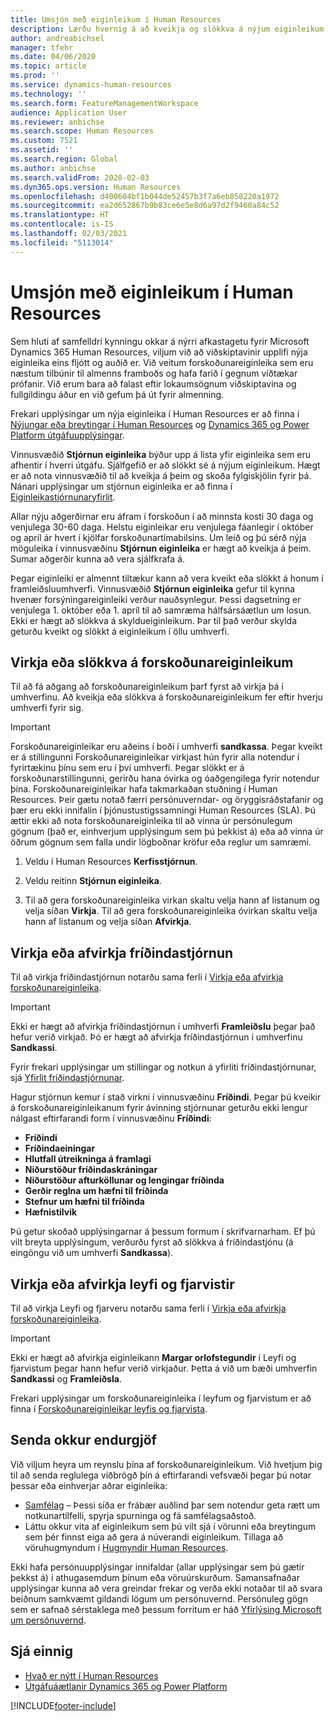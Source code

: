 ```yaml
---
title: Umsjón með eiginleikum í Human Resources
description: Lærðu hvernig á að kveikja og slökkva á nýjum eiginleikum Dynamics 365 Human Resources.
author: andreabichsel
manager: tfehr
ms.date: 04/06/2020
ms.topic: article
ms.prod: ''
ms.service: dynamics-human-resources
ms.technology: ''
ms.search.form: FeatureManagementWorkspace
audience: Application User
ms.reviewer: anbichse
ms.search.scope: Human Resources
ms.custom: 7521
ms.assetid: ''
ms.search.region: Global
ms.author: anbichse
ms.search.validFrom: 2020-02-03
ms.dyn365.ops.version: Human Resources
ms.openlocfilehash: d400604bf1b044de52457b3f7a6eb858220a1972
ms.sourcegitcommit: ea2d652867b9b83ce6e5e8d6a97d2f9460a84c52
ms.translationtype: HT
ms.contentlocale: is-IS
ms.lasthandoff: 02/03/2021
ms.locfileid: "5113014"
---
```

# <a name="manage-features-in-human-resources"></a>Umsjón með eiginleikum í Human Resources

Sem hluti af samfelldri kynningu okkar á nýrri afkastagetu fyrir Microsoft Dynamics 365 Human Resources, viljum við að viðskiptavinir upplifi nýja eiginleika eins fljótt og auðið er. Við veitum forskoðunareiginleika sem eru næstum tilbúnir til almenns framboðs og hafa farið í gegnum víðtækar prófanir. Við erum bara að falast eftir lokaumsögnum viðskiptavina og fullgildingu áður en við gefum þá út fyrir almenning.

Frekari upplýsingar um nýja eiginleika í Human Resources er að finna í [Nýjungar eða breytingar í Human Resources](hr-admin-whats-new.md) og [Dynamics 365 og Power Platform útgáfuupplýsingar](https://docs.microsoft.com/dynamics365/release-plans/#pivot=products&panel=products1).

Vinnusvæðið **Stjórnun eiginleika** býður upp á lista yfir eiginleika sem eru afhentir í hverri útgáfu. Sjálfgefið er að slökkt sé á nýjum eiginleikum. Hægt er að nota vinnusvæðið til að kveikja á þeim og skoða fylgiskjölin fyrir þá. Nánari upplýsingar um stjórnun eiginleika er að finna í [Eiginleikastjórnunaryfirlit](https://docs.microsoft.com/dynamics365/fin-ops-core/fin-ops/get-started/feature-management/feature-management-overview).

Allar nýju aðgerðirnar eru áfram í forskoðun í að minnsta kosti 30 daga og venjulega 30-60 daga. Helstu eiginleikar eru venjulega fáanlegir í október og apríl ár hvert í kjölfar forskoðunartímabilsins. Um leið og þú sérð nýja möguleika í vinnusvæðinu **Stjórnun eiginleika** er hægt að kveikja á þeim. Sumar aðgerðir kunna að vera sjálfkrafa á.

Þegar eiginleiki er almennt tiltækur kann að vera kveikt eða slökkt á honum í framleiðsluumhverfi. Vinnusvæðið **Stjórnun eiginleika** gefur til kynna hvenær forsýningareiginleiki verður nauðsynlegur. Þessi dagsetning er venjulega 1. október eða 1. apríl til að samræma hálfsársáætlun um losun. Ekki er hægt að slökkva á skyldueiginleikum. Þar til það verður skylda geturðu kveikt og slökkt á eiginleikum í öllu umhverfi.

## <a name="enable-or-disable-preview-features"></a>Virkja eða slökkva á forskoðunareiginleikum

Til að fá aðgang að forskoðunareiginleikum þarf fyrst að virkja þá í umhverfinu. Að kveikja eða slökkva á forskoðunareiginleikum fer eftir hverju umhverfi fyrir sig.

> [!IMPORTANT]
> Forskoðunareiginleikar eru aðeins í boði í umhverfi **sandkassa**. Þegar kveikt er á stillingunni Forskoðunareiginleikar virkjast hún fyrir alla notendur í fyrirtækinu þínu sem eru í því umhverfi. Þegar slökkt er á forskoðunarstillingunni, gerirðu hana óvirka og óaðgengilega fyrir notendur þína. Forskoðunareiginleikar hafa takmarkaðan stuðning í Human Resources. Þeir gætu notað færri persónuverndar- og öryggisráðstafanir og þær eru ekki innifalin í þjónustustigssamningi Human Resources (SLA). Þú ættir ekki að nota forskoðunareiginleika til að vinna úr persónulegum gögnum (það er, einhverjum upplýsingum sem þú þekkist á) eða að vinna úr öðrum gögnum sem falla undir lögboðnar kröfur eða reglur um samræmi.

1. Veldu í Human Resources **Kerfisstjórnun**.

2. Veldu reitinn **Stjórnun eiginleika**.

3. Til að gera forskoðunareiginleika virkan skaltu velja hann af listanum og velja síðan **Virkja**. Til að gera forskoðunareiginleika óvirkan skaltu velja hann af listanum og velja síðan **Afvirkja**.

## <a name="enable-or-disable-benefits-management"></a>Virkja eða afvirkja fríðindastjórnun

Til að virkja fríðindastjórnun notarðu sama ferli í [Virkja eða afvirkja forskoðunareiginleika](hr-admin-manage-features.md?enable-or-disable-preview-features).

> [!IMPORTANT]
> Ekki er hægt að afvirkja fríðindastjórnun í umhverfi **Framleiðslu** þegar það hefur verið virkjað. Þó er hægt að afvirkja fríðindastjórnun í umhverfinu **Sandkassi**.

Fyrir frekari upplýsingar um stillingar og notkun á yfirliti fríðindastjórnunar, sjá [Yfirlit fríðindastjórnunar](hr-benefits-management-overview.md).

Hagur stjórnun kemur í stað virkni í vinnusvæðinu **Fríðindi**. Þegar þú kveikir á forskoðunareiginleikanum fyrir ávinning stjórnunar geturðu ekki lengur nálgast eftirfarandi form í vinnusvæðinu **Fríðindi**:

- **Fríðindi**
- **Fríðindaeiningar**
- **Hlutfall útreikninga á framlagi**
- **Niðurstöður fríðindaskráningar**
- **Niðurstöður afturköllunar og lengingar fríðinda**
- **Gerðir reglna um hæfni til fríðinda**
- **Stefnur um hæfni til fríðinda**
- **Hæfnistilvik**

Þú getur skoðað upplýsingarnar á þessum formum í skrifvarnarham. Ef þú vilt breyta upplýsingum, verðurðu fyrst að slökkva á fríðindastjónu (á eingöngu við um umhverfi **Sandkassa**).

## <a name="enable-or-disable-leave-and-absence"></a>Virkja eða afvirkja leyfi og fjarvistir

Til að virkja Leyfi og fjarveru notarðu sama ferli í [Virkja eða afvirkja forskoðunareiginleika](hr-admin-manage-features.md?enable-or-disable-preview-features).

> [!IMPORTANT]
> Ekki er hægt að afvirkja eiginleikann **Margar orlofstegundir** í Leyfi og fjarvistum þegar hann hefur verið virkjaður. Þetta á við um bæði umhverfin **Sandkassi** og **Framleiðsla**.

Frekari upplýsingar um forskoðunareiginleika í leyfum og fjarvistum er að finna í [Forskoðunareiginleikar leyfis og fjarvista](hr-leave-and-absence-overview.md?leave-and-absence-preview-features).

## <a name="send-us-feedback"></a>Senda okkur endurgjöf

Við viljum heyra um reynslu þína af forskoðunareiginleikum. Við hvetjum þig til að senda reglulega viðbrögð þín á eftirfarandi vefsvæði þegar þú notar þessar eða einhverjar aðrar eiginleika:

- [Samfélag](https://community.dynamics.com/enterprise/f/759?pi53869=0&category=Talent) – Þessi síða er frábær auðlind þar sem notendur geta rætt um notkunartilfelli, spyrja spurninga og fá samfélagsaðstoð.
- Láttu okkur vita af eiginleikum sem þú vilt sjá í vörunni eða breytingum sem þér finnst eiga að gera á núverandi eiginleikum. Tillaga að vöruhugmyndum í [Hugmyndir Human Resources](https://powerusers.microsoft.com/t5/Ideas-for-Human-Resources/idb-p/HumanResources).
    
Ekki hafa persónuupplýsingar innifaldar (allar upplýsingar sem þú gætir þekkst á) í athugasemdum þínum eða vöruúrskurðum. Samansafnaðar upplýsingar kunna að vera greindar frekar og verða ekki notaðar til að svara beiðnum samkvæmt gildandi lögum um persónuvernd. Persónuleg gögn sem er safnað sérstaklega með þessum forritum er háð [Yfirlýsing Microsoft um persónuvernd](https://privacy.microsoft.com/privacystatement).

## <a name="see-also"></a>Sjá einnig

- [Hvað er nýtt í Human Resources](hr-admin-whats-new.md)
- [Útgáfuáætlanir Dynamics 365 og Power Platform](https://docs.microsoft.com/dynamics365/release-plans/#pivot=products&panel=products1)

[!INCLUDE[footer-include](../includes/footer-banner.md)]